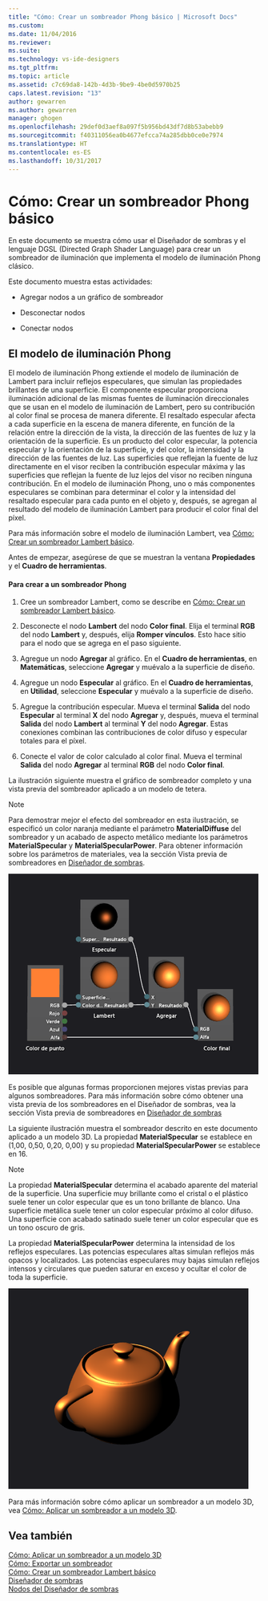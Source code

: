 ```yaml
---
title: "Cómo: Crear un sombreador Phong básico | Microsoft Docs"
ms.custom: 
ms.date: 11/04/2016
ms.reviewer: 
ms.suite: 
ms.technology: vs-ide-designers
ms.tgt_pltfrm: 
ms.topic: article
ms.assetid: c7c69da8-142b-4d3b-9be9-4be0d5970b25
caps.latest.revision: "13"
author: gewarren
ms.author: gewarren
manager: ghogen
ms.openlocfilehash: 29def0d3aef8a097f5b956bd43df7d8b53abebb9
ms.sourcegitcommit: f40311056ea0b4677efcca74a285dbb0ce0e7974
ms.translationtype: HT
ms.contentlocale: es-ES
ms.lasthandoff: 10/31/2017
---
```

# <a name="how-to-create-a-basic-phong-shader"></a>Cómo: Crear un sombreador Phong básico
En este documento se muestra cómo usar el Diseñador de sombras y el lenguaje DGSL (Directed Graph Shader Language) para crear un sombreador de iluminación que implementa el modelo de iluminación Phong clásico.  
  
 Este documento muestra estas actividades:  
  
-   Agregar nodos a un gráfico de sombreador  
  
-   Desconectar nodos  
  
-   Conectar nodos  
  
## <a name="the-phong-lighting-model"></a>El modelo de iluminación Phong  
 El modelo de iluminación Phong extiende el modelo de iluminación de Lambert para incluir reflejos especulares, que simulan las propiedades brillantes de una superficie. El componente especular proporciona iluminación adicional de las mismas fuentes de iluminación direccionales que se usan en el modelo de iluminación de Lambert, pero su contribución al color final se procesa de manera diferente. El resaltado especular afecta a cada superficie en la escena de manera diferente, en función de la relación entre la dirección de la vista, la dirección de las fuentes de luz y la orientación de la superficie. Es un producto del color especular, la potencia especular y la orientación de la superficie, y del color, la intensidad y la dirección de las fuentes de luz. Las superficies que reflejan la fuente de luz directamente en el visor reciben la contribución especular máxima y las superficies que reflejan la fuente de luz lejos del visor no reciben ninguna contribución. En el modelo de iluminación Phong, uno o más componentes especulares se combinan para determinar el color y la intensidad del resaltado especular para cada punto en el objeto y, después, se agregan al resultado del modelo de iluminación Lambert para producir el color final del píxel.  
  
 Para más información sobre el modelo de iluminación Lambert, vea [Cómo: Crear un sombreador Lambert básico](../designers/how-to-create-a-basic-lambert-shader.md).  
  
 Antes de empezar, asegúrese de que se muestran la ventana **Propiedades** y el **Cuadro de herramientas**.  
  
#### <a name="to-create-a-phong-shader"></a>Para crear a un sombreador Phong  
  
1.  Cree un sombreador Lambert, como se describe en [Cómo: Crear un sombreador Lambert básico](../designers/how-to-create-a-basic-lambert-shader.md).  
  
2.  Desconecte el nodo **Lambert** del nodo **Color final**. Elija el terminal **RGB** del nodo **Lambert** y, después, elija **Romper vínculos**. Esto hace sitio para el nodo que se agrega en el paso siguiente.  
  
3.  Agregue un nodo **Agregar** al gráfico. En el **Cuadro de herramientas**, en **Matemáticas**, seleccione **Agregar** y muévalo a la superficie de diseño.  
  
4.  Agregue un nodo **Especular** al gráfico. En el **Cuadro de herramientas**, en **Utilidad**, seleccione **Especular** y muévalo a la superficie de diseño.  
  
5.  Agregue la contribución especular. Mueva el terminal **Salida** del nodo **Especular** al terminal **X** del nodo **Agregar** y, después, mueva el terminal **Salida** del nodo **Lambert** al terminal **Y** del nodo **Agregar**. Estas conexiones combinan las contribuciones de color difuso y especular totales para el píxel.  
  
6.  Conecte el valor de color calculado al color final. Mueva el terminal **Salida** del nodo **Agregar** al terminal **RGB** del nodo **Color final**.  
  
 La ilustración siguiente muestra el gráfico de sombreador completo y una vista previa del sombreador aplicado a un modelo de tetera.  
  
> [!NOTE]
>  Para demostrar mejor el efecto del sombreador en esta ilustración, se especificó un color naranja mediante el parámetro **MaterialDiffuse** del sombreador y un acabado de aspecto metálico mediante los parámetros **MaterialSpecular** y **MaterialSpecularPower**. Para obtener información sobre los parámetros de materiales, vea la sección Vista previa de sombreadores en [Diseñador de sombras](../designers/shader-designer.md).  
  
 ![Gráfico de sombreador y vista previa de su efecto](../designers/media/digit-lighting-graph.png "Digit-Lighting-Graph")  
  
 Es posible que algunas formas proporcionen mejores vistas previas para algunos sombreadores. Para más información sobre cómo obtener una vista previa de los sombreadores en el Diseñador de sombras, vea la sección Vista previa de sombreadores en [Diseñador de sombras](../designers/shader-designer.md)  
  
 La siguiente ilustración muestra el sombreador descrito en este documento aplicado a un modelo 3D. La propiedad **MaterialSpecular** se establece en (1,00, 0,50, 0,20, 0,00) y su propiedad **MaterialSpecularPower** se establece en 16.  
  
> [!NOTE]
>  La propiedad **MaterialSpecular** determina el acabado aparente del material de la superficie. Una superficie muy brillante como el cristal o el plástico suele tener un color especular que es un tono brillante de blanco. Una superficie metálica suele tener un color especular próximo al color difuso. Una superficie con acabado satinado suele tener un color especular que es un tono oscuro de gris.  
>   
>  La propiedad **MaterialSpecularPower** determina la intensidad de los reflejos especulares. Las potencias especulares altas simulan reflejos más opacos y localizados. Las potencias especulares muy bajas simulan reflejos intensos y circulares que pueden saturar en exceso y ocultar el color de toda la superficie.  
  
 ![Iluminación Phong aplicada a un modelo](../designers/media/digit-lighting-model.png "Digit-Lighting-Model")  
  
 Para más información sobre cómo aplicar un sombreador a un modelo 3D, vea [Cómo: Aplicar un sombreador a un modelo 3D](../designers/how-to-apply-a-shader-to-a-3-d-model.md).  
  
## <a name="see-also"></a>Vea también  
 [Cómo: Aplicar un sombreador a un modelo 3D](../designers/how-to-apply-a-shader-to-a-3-d-model.md)   
 [Cómo: Exportar un sombreador](../designers/how-to-export-a-shader.md)   
 [Cómo: Crear un sombreador Lambert básico](../designers/how-to-create-a-basic-lambert-shader.md)   
 [Diseñador de sombras](../designers/shader-designer.md)   
 [Nodos del Diseñador de sombras](../designers/shader-designer-nodes.md)